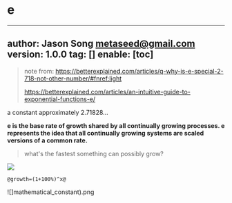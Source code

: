 # e
---
author: Jason Song <metaseed@gmail.com>
version: 1.0.0
tag: []
enable: [toc]
---


> note from: https://betterexplained.com/articles/q-why-is-e-special-2-718-not-other-number/#fnref:light
> 
> https://betterexplained.com/articles/an-intuitive-guide-to-exponential-functions-e/

a constant approximately 2.71828…

**e is the base rate of growth shared by all continually growing processes. e represents the idea that all continually growing systems are scaled versions of a common rate.**

> what's the fastest something can possibly grow?

![](https://betterexplained.com/ColorizedMath/content/img/E_(mathematical_constant).png)

`@growth=(1+100%)^x@`



![]mathematical_constant).png